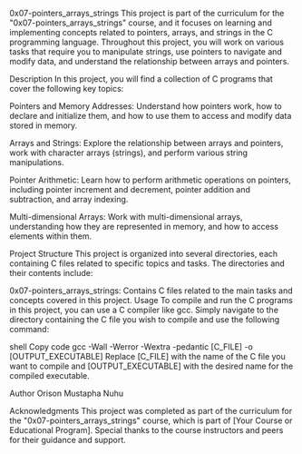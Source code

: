 0x07-pointers_arrays_strings
This project is part of the curriculum for the "0x07-pointers_arrays_strings" course, and it focuses on learning and implementing concepts related to pointers, arrays, and strings in the C programming language. Throughout this project, you will work on various tasks that require you to manipulate strings, use pointers to navigate and modify data, and understand the relationship between arrays and pointers.

Description
In this project, you will find a collection of C programs that cover the following key topics:

Pointers and Memory Addresses: Understand how pointers work, how to declare and initialize them, and how to use them to access and modify data stored in memory.

Arrays and Strings: Explore the relationship between arrays and pointers, work with character arrays (strings), and perform various string manipulations.

Pointer Arithmetic: Learn how to perform arithmetic operations on pointers, including pointer increment and decrement, pointer addition and subtraction, and array indexing.

Multi-dimensional Arrays: Work with multi-dimensional arrays, understanding how they are represented in memory, and how to access elements within them.

Project Structure
This project is organized into several directories, each containing C files related to specific topics and tasks. The directories and their contents include:

0x07-pointers_arrays_strings: Contains C files related to the main tasks and concepts covered in this project.
Usage
To compile and run the C programs in this project, you can use a C compiler like gcc. Simply navigate to the directory containing the C file you wish to compile and use the following command:

shell
Copy code
gcc -Wall -Werror -Wextra -pedantic [C_FILE] -o [OUTPUT_EXECUTABLE]
Replace [C_FILE] with the name of the C file you want to compile and [OUTPUT_EXECUTABLE] with the desired name for the compiled executable.

Author 
Orison Mustapha Nuhu

Acknowledgments
This project was completed as part of the curriculum for the "0x07-pointers_arrays_strings" course, which is part of [Your Course or Educational Program]. Special thanks to the course instructors and peers for their guidance and support.
